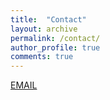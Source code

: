 ```yaml
---
title:  "Contact"
layout: archive
permalink: /contact/
author_profile: true
comments: true
---
```

[EMAIL](lenin672@hotmail.com)
